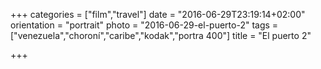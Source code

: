 +++
categories = ["film","travel"]
date = "2016-06-29T23:19:14+02:00"
orientation = "portrait"
photo = "2016-06-29-el-puerto-2"
tags = ["venezuela","choroní","caribe","kodak","portra 400"]
title = "El puerto 2"

+++
